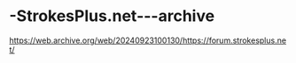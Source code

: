 # -StrokesPlus.net---archive

https://web.archive.org/web/20240923100130/https://forum.strokesplus.net/
